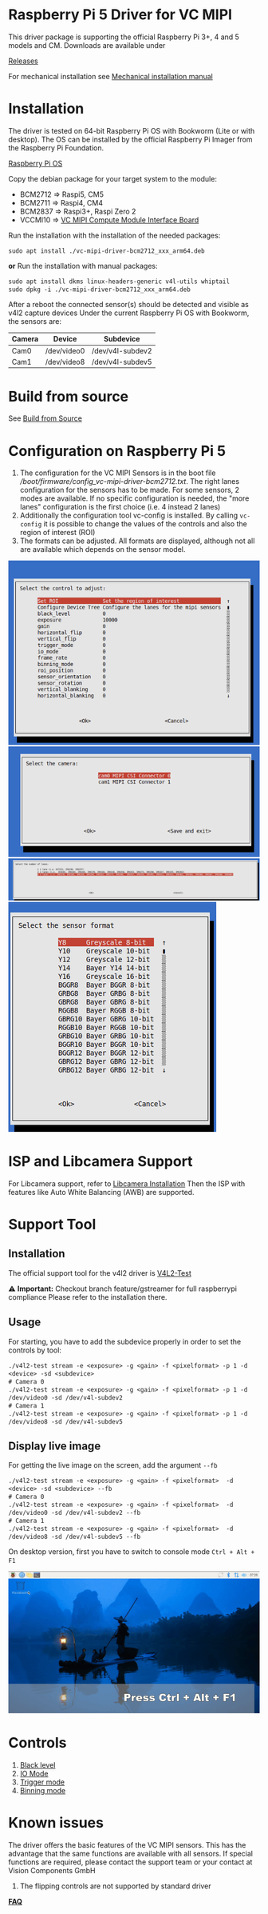 # Raspberry Pi 5 Driver for VC MIPI
This driver package is supporting the official Raspberry Pi 3+, 4 and 5 models and CM. 
Downloads are available under 

[Releases](https://github.com/VC-MIPI-modules/vc_mipi_raspi/releases)

For mechanical installation see [Mechanical installation manual](https://github.com/VC-MIPI-modules/vc_mipi_core/blob/raspberrypi/develop/doc/mechanical_setup.md)

# Installation
The driver is tested on 64-bit Raspberry Pi OS with Bookworm (Lite or with desktop).
The OS can be installed by the official Raspberry Pi Imager from the Raspberry Pi Foundation.

[Raspberry Pi OS](https://www.raspberrypi.com/software/)

Copy the debian package for your target system to the module:
* BCM2712 ⇒ Raspi5, CM5
* BCM2711 ⇒ Raspi4, CM4
* BCM2837 ⇒ Raspi3+, Raspi Zero 2
* VCCMI10 ⇒ [VC MIPI Compute Module Interface Board](https://www.mipi-modules.com/fileadmin/external/documentation/hardware/VC_MIPI_Compute_Module_Interface/index.html)


Run the installation with the installation of the needed packages: 
```
sudo apt install ./vc-mipi-driver-bcm2712_xxx_arm64.deb
```
<b>or</b>
Run the installation with manual packages:
```
sudo apt install dkms linux-headers-generic v4l-utils whiptail
sudo dpkg -i ./vc-mipi-driver-bcm2712_xxx_arm64.deb
```
After a reboot the connected sensor(s) should be detected and visible as v4l2 capture devices
Under the current Raspberry Pi OS with Bookworm, 
the sensors are:

| Camera   | Device      | Subdevice        |
| -------- | ----------- | ---------------- |
| Cam0     | /dev/video0 | /dev/v4l-subdev2 |
| Cam1     | /dev/video8 | /dev/v4l-subdev5 |


# Build from source

See [Build from Source](./docs/build_from_source.md)

# Configuration on Raspberry Pi 5

1. The configuration for the VC MIPI Sensors is in the boot file 
<i>/boot/firmware/config_vc-mipi-driver-bcm2712.txt</i>. 
The right lanes configuration for the sensors has to be made. For some sensors, 2 modes are available. 
If no specific configuration is needed, the "more lanes" configuration is the first choice (i.e. 4 instead 2 lanes)
2. Additionally the configuration tool vc-config is installed. By calling ```vc-config```
it is possible to change the values of the controls and also the region of interest (ROI)
3. The formats can be adjusted. All formats are displayed, although not all are available which depends on the sensor model.

![Cam Controls](./docs/images/whiptail_controls.png "Cam Controls")
![Cam Selection](./docs/images/whiptail_cam_selection.png "Cam Selection")
![Lanes configuration](./docs/images/whiptail_lanes_config.png "Lanes configuration")
![Format Selection](./docs/images/whiptail_format_settings.png "Format settings")

# ISP and Libcamera Support
For Libcamera support, refer to [Libcamera Installation](./docs/libcamera.md)
Then the ISP with features like Auto White Balancing (AWB) are supported.

# Support Tool
## Installation
The official support tool for the v4l2 driver is 
[V4L2-Test](https://github.com/pmliquify/v4l2-test/tree/feature/gstreamer)

⚠️ **Important:** Checkout branch feature/gstreamer for full raspberrypi compliance
Please refer to the installation there. 

## Usage
For starting, you have to add the subdevice properly in order to set the controls by tool:
```shell
./v4l2-test stream -e <exposure> -g <gain> -f <pixelformat> -p 1 -d <device> -sd <subdevice>
# Camera 0
./v4l2-test stream -e <exposure> -g <gain> -f <pixelformat> -p 1 -d /dev/video0 -sd /dev/v4l-subdev2
# Camera 1
./v4l2-test stream -e <exposure> -g <gain> -f <pixelformat> -p 1 -d /dev/video8 -sd /dev/v4l-subdev5
```
## Display live image

For getting the live image on the screen, add the argument `--fb`

```shell
./v4l2-test stream -e <exposure> -g <gain> -f <pixelformat>  -d <device> -sd <subdevice> --fb
# Camera 0
./v4l2-test stream -e <exposure> -g <gain> -f <pixelformat>  -d /dev/video0 -sd /dev/v4l-subdev2 --fb
# Camera 1
./v4l2-test stream -e <exposure> -g <gain> -f <pixelformat>  -d /dev/video8 -sd /dev/v4l-subdev5 --fb
```

On desktop version, first you have to switch to console mode `Ctrl + Alt + F1`

![Console mode](./docs/images/RaspiDesktopFramebuffer.gif)

# Controls
1. [Black level](./docs/black_level.md)
2. [IO Mode](./docs/io_mode.md)
3. [Trigger mode](./docs/trigger_mode.md)
4. [Binning mode](./docs/binning_mode.md)

# Known issues

The driver offers the basic features of the VC MIPI sensors. 
This has the advantage that the same functions are available with all sensors. 
If special functions are required, please contact the support team or your contact at Vision Components GmbH 

1. The flipping controls are not supported by standard driver

<b>[FAQ](./docs/faq.md)

